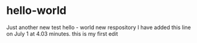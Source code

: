 # hello-world
Just another new test hello - world new respository
I have added this line on July 1 at 4.03 minutes. this is my first edit
